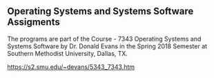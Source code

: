 ## Operating Systems and Systems Software Assigments

The programs are part of the Course - 7343 Operating Systems and Systems Software by Dr. Donald Evans in the Spring 
2018 Semester at Southern Methodist University, Dallas, TX.

https://s2.smu.edu/~devans/5343_7343.htm
